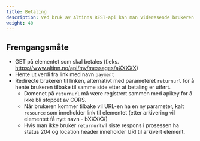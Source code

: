 ```yaml
---
title: Betaling
description: Ved bruk av Altinns REST-api kan man videresende brukeren til betalingssteget i portal på altinn.no.
weight: 40
---
```


## Fremgangsmåte

 - GET på elementet som skal betales (f.eks. https://www.altinn.no/api/my/messages/aXXXXX)
 - Hente ut verdi fra link med navn `payment`
 - Redirecte brukeren til linken, alternativt med parameteret `returnurl` for å hente brukeren tilbake til samme side etter at betaling er utført. 
   - Domenet på `returnurl` må være registrert sammen med apikey for å ikke bli stoppet av CORS.
   - Når brukeren kommer tilbake vil URL-en ha en ny parameter, kalt `resource` som inneholder link til elementet (etter arkivering vil elementet få nytt navn - bXXXXX)
   - Hvis man ikke bruker `returnurl`vil siste respons i prosessen ha status 204 og location header inneholder URI til arkivert element.



